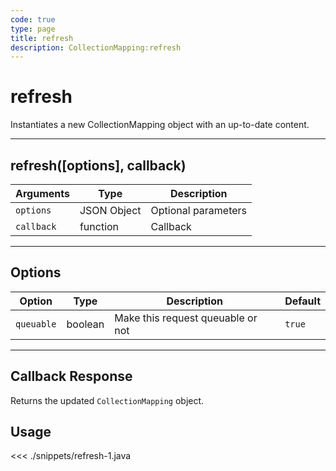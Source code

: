 ```yaml
---
code: true
type: page
title: refresh
description: CollectionMapping:refresh
---
```


# refresh

Instantiates a new CollectionMapping object with an up-to-date content.

---

## refresh([options], callback)

| Arguments  | Type        | Description         |
| ---------- | ----------- | ------------------- |
| `options`  | JSON Object | Optional parameters |
| `callback` | function    | Callback            |

---

## Options

| Option     | Type    | Description                       | Default |
| ---------- | ------- | --------------------------------- | ------- |
| `queuable` | boolean | Make this request queuable or not | `true`  |

---

## Callback Response

Returns the updated `CollectionMapping` object.

## Usage

<<< ./snippets/refresh-1.java
